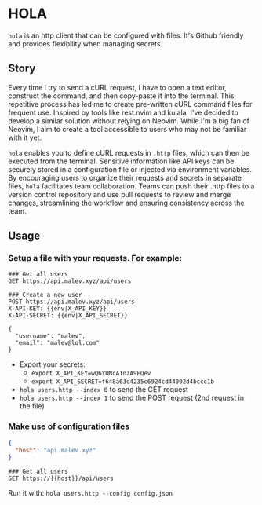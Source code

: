 # HOLA

`hola` is an http client that can be configured with files. It's Github friendly and provides flexibility when managing secrets.

## Story

Every time I try to send a cURL request, I have to open a text editor, construct the command, and then copy-paste it into the terminal. This repetitive process has led me to create pre-written cURL command files for frequent use. Inspired by tools like rest.nvim and kulala, I've decided to develop a similar solution without relying on Neovim. While I'm a big fan of Neovim, I aim to create a tool accessible to users who may not be familiar with it yet.

`hola` enables you to define cURL requests in `.http` files, which can then be executed from the terminal. Sensitive information like API keys can be securely stored in a configuration file or injected via environment variables. By encouraging users to organize their requests and secrets in separate files, `hola` facilitates team collaboration. Teams can push their .http files to a version control repository and use pull requests to review and merge changes, streamlining the workflow and ensuring consistency across the team.

## Usage

### Setup a file with your requests. For example:


```users.http
### Get all users
GET https://api.malev.xyz/api/users

### Create a new user
POST https://api.malev.xyz/api/users
X-API-KEY: {{env|X_API_KEY}}
X-API-SECRET: {{env|X_API_SECRET}}

{
  "username": "malev",
  "email": "malev@lol.com"
}
```

* Export your secrets:
  * `export X_API_KEY=wQ6YUNcA1ozA9FQev`
  * `export X_API_SECRET=f648a63d4235c6924cd44002d4bccc1b`
* `hola users.http --index 0` to send the GET request
* `hola users.http --index 1` to send the POST request (2nd request in the file)

### Make use of configuration files

```config.json
{
  "host": "api.malev.xyz"
}
```

```users.http
### Get all users
GET https://{{host}}/api/users
```

Run it with: `hola users.http --config config.json`

